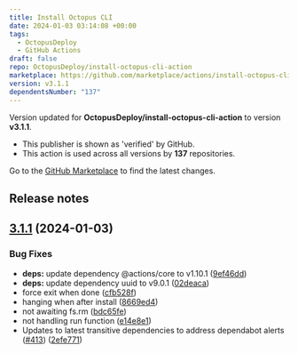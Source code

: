 ```yaml
---
title: Install Octopus CLI
date: 2024-01-03 03:14:08 +00:00
tags:
  - OctopusDeploy
  - GitHub Actions
draft: false
repo: OctopusDeploy/install-octopus-cli-action
marketplace: https://github.com/marketplace/actions/install-octopus-cli
version: v3.1.1
dependentsNumber: "137"
---
```



Version updated for **OctopusDeploy/install-octopus-cli-action** to version **v3.1.1**.
- This publisher is shown as 'verified' by GitHub.
- This action is used across all versions by **137** repositories.

Go to the [GitHub Marketplace](https://github.com/marketplace/actions/install-octopus-cli) to find the latest changes.

## Release notes

## [3.1.1](https://github.com/OctopusDeploy/install-octopus-cli-action/compare/v3.1.0...v3.1.1) (2024-01-03)


### Bug Fixes

* **deps:** update dependency @actions/core to v1.10.1 ([9ef46dd](https://github.com/OctopusDeploy/install-octopus-cli-action/commit/9ef46ddadc1338f89f84ef921a3b90a8962ba8a1))
* **deps:** update dependency uuid to v9.0.1 ([02deaca](https://github.com/OctopusDeploy/install-octopus-cli-action/commit/02deaca4309fc202b3212375169f1aee085777c4))
* force exit when done ([cfb528f](https://github.com/OctopusDeploy/install-octopus-cli-action/commit/cfb528f382414677408075e6474e56caf8356914))
* hanging when after install ([8669ed4](https://github.com/OctopusDeploy/install-octopus-cli-action/commit/8669ed4e3a1bd84b27e7b2686915e222fdb0daa1))
* not awaiting fs.rm ([bdc65fe](https://github.com/OctopusDeploy/install-octopus-cli-action/commit/bdc65fef29c5aa4c7db56420464c463a252c6209))
* not handling run function ([e14e8e1](https://github.com/OctopusDeploy/install-octopus-cli-action/commit/e14e8e1bdc03441d08930cd12668f324268cf14d))
* Updates to latest transitive dependencies to address dependabot alerts ([#413](https://github.com/OctopusDeploy/install-octopus-cli-action/issues/413)) ([2efe771](https://github.com/OctopusDeploy/install-octopus-cli-action/commit/2efe771f0571c855f3545cf363c700cbdf71264e))
